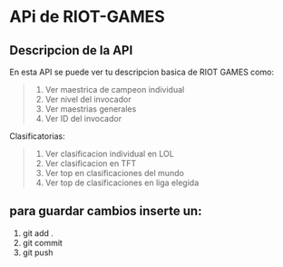 # APi de RIOT-GAMES

## Descripcion de la API
En esta API se puede ver tu descripcion basica de RIOT GAMES
como:
>1. Ver maestrica de campeon individual
>2. Ver nivel del invocador
>3. Ver maestrias generales 
>4. Ver ID del invocador

Clasificatorias:
>1. Ver clasificacion individual en LOL
>2. Ver clasificacion en TFT
>3. Ver top en clasificaciones del mundo 
>4. Ver top de clasificaciones en liga elegida 

## para guardar cambios inserte un:
1. git add .
2. git commit
3. git push 

